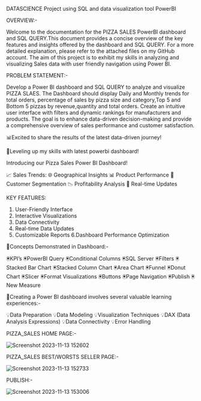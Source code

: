 DATASCIENCE Project using SQL and data visualization tool PowerBI

OVERVIEW:-


Welcome to the documentation for the PIZZA SALES PowerBI dashboard and SQL QUERY.This document provides a concise overview of the key features and insights offered by the dashboard and SQL QUERY. For a more detailed explanation, please refer to the attached files on my GitHub account. The aim of this project is to exhibit my skills in analyzing and visualizing Sales data with user friendly navigation using Power BI.

PROBLEM STATEMENT:-


Develop a Power BI dashboard and SQL QUERY to analyze and visualize PIZZA SLAES. The Dashboard should display Daily and Monthly trends for total orders, percentage of sales by pizza size and category,Top 5 and Bottom 5 pizzas by revenue,quantity and total orders. Create an intuitive user interface with filters and dynamic rankings for manufacturers and products. The goal is to enhance data-driven decision-making and provide a comprehensive overview of sales performance and customer satisfaction.


📊Excited to share the results of the latest data-driven journey!


📍Leveling up my skills with latest powerbi dashboard!


Introducing our Pizza Sales Power BI Dashboard! 


📈 Sales Trends: 
🌐 Geographical Insights
📊 Product Performance
👥 Customer Segmentation
📉 Profitability Analysis
🚀 Real-time Updates


KEY FEATURES:


1. User-Friendly Interface
2. Interactive Visualizations
3. Data Connectivity
4. Real-time Data Updates
5. Customizable Reports
6.Dashboard Performance Optimization


🚨Concepts Demonstrated in Dashboard:-


🖲KPI’s
🖲PowerBI Query
🖲Conditional Columns
🖲SQL Server
🖲Filters
🖲Stacked Bar Chart
🖲Stacked Column Chart
🖲Area Chart
🖲Funnel
🖲Donut Chart
🖲Slicer
🖲Format Visualizations 
🖲Buttons
🖲Page Navigation
🖲Publish
🖲New Measure


🚀Creating a Power BI dashboard involves several valuable learning experiences:-


💡Data Preparation
💡Data Modeling
💡Visualization Techniques 
💡DAX (Data Analysis Expressions)
💡Data Connectivity
💡Error Handling


PIZZA_SALES HOME PAGE:-


![Screenshot 2023-11-13 152602](https://github.com/Shreyayadawar25/Pizza_Sales_Data_Science_Project/assets/118647524/a102cd58-b5c6-4bc0-a220-675c4bb9081f)

PIZZA_SALES BEST/WORSTS SELLER PAGE:-

![Screenshot 2023-11-13 152733](https://github.com/Shreyayadawar25/Pizza_Sales_Data_Science_Project/assets/118647524/8d6820c9-6fc7-489d-99f6-db02ab407625)

PUBLISH:-

![Screenshot 2023-11-13 153006](https://github.com/Shreyayadawar25/Pizza_Sales_Data_Science_Project/assets/118647524/661e0702-fb0d-4c9a-ba19-23fe14b47fca)
